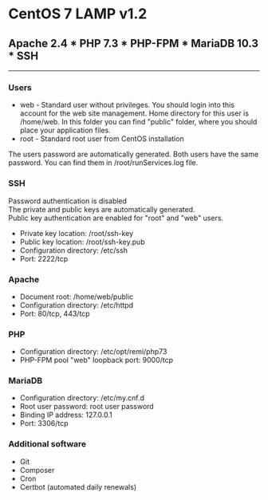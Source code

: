 # CentOS 7 LAMP v1.2
## Apache 2.4 * PHP 7.3 * PHP-FPM * MariaDB 10.3 * SSH
---
### Users
* web - Standard user without privileges. You should login into this account for the web site management. Home directory for this user is /home/web. In this folder you can find "public" folder, where you should place your application files.
* root - Standard root user from CentOS installation

The users password are automatically generated. Both users have the same password. You can find them in /root/runServices.log file.

### SSH
Password authentication is disabled\
The private and public keys are automatically generated.\
Public key authentication are enabled for "root" and "web" users.
* Private key location: /root/ssh-key
* Public key location: /root/ssh-key.pub
* Configuration directory: /etc/ssh
* Port: 2222/tcp

### Apache
* Document root: /home/web/public
* Configuration directory: /etc/httpd
* Port: 80/tcp, 443/tcp

### PHP
* Configuration directory: /etc/opt/remi/php73
* PHP-FPM pool "web" loopback port: 9000/tcp

### MariaDB
* Configuration directory: /etc/my.cnf.d
* Root user password: root user password
* Binding IP address: 127.0.0.1
* Port: 3306/tcp

### Additional software
* Git
* Composer
* Cron
* Certbot (automated daily renewals)